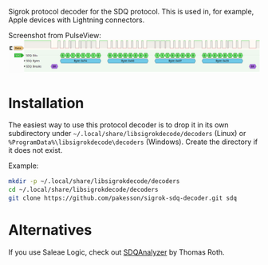 Sigrok protocol decoder for the SDQ protocol. This is used in, for example,
Apple devices with Lightning connectors.

Screenshot from PulseView:
![PulseView screenshot](screenshot.png)

# Installation

The easiest way to use this protocol decoder is to drop it in its own
subdirectory under `~/.local/share/libsigrokdecode/decoders` (Linux) or
`%ProgramData%\libsigrokdecode\decoders` (Windows). Create the directory
if it does not exist.

Example:
```sh
mkdir -p ~/.local/share/libsigrokdecode/decoders
cd ~/.local/share/libsigrokdecode/decoders
git clone https://github.com/pakesson/sigrok-sdq-decoder.git sdq
```

# Alternatives

If you use Saleae Logic, check out [SDQAnalyzer](https://github.com/nezza/SDQAnalyzer) by Thomas Roth.
